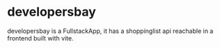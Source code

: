# developersbay

developersbay is a FullstackApp, it has a shoppinglist api reachable in a frontend built with vite.